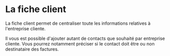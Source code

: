 # La fiche client
La fiche client permet de centraliser toute les informations relatives à l'entreprise cliente.

Il vous est possible d'ajouter autant de contacts que souhaité par entreprise cliente. Vous pourrez notamment préciser si le contact doit être ou non destinataire des factures.


